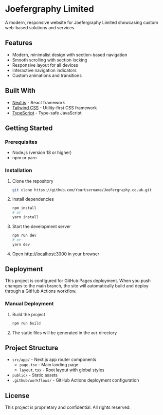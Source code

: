 # Joefergraphy Limited

A modern, responsive website for Joefergraphy Limited showcasing custom web-based solutions and services.

## Features

- Modern, minimalist design with section-based navigation
- Smooth scrolling with section locking
- Responsive layout for all devices
- Interactive navigation indicators
- Custom animations and transitions

## Built With

- [Next.js](https://nextjs.org/) - React framework
- [Tailwind CSS](https://tailwindcss.com/) - Utility-first CSS framework
- [TypeScript](https://www.typescriptlang.org/) - Type-safe JavaScript

## Getting Started

### Prerequisites

- Node.js (version 18 or higher)
- npm or yarn

### Installation

1. Clone the repository
   ```bash
   git clone https://github.com/YourUsername/JoeFergraphy.co.uk.git
   ```

2. Install dependencies
   ```bash
   npm install
   # or
   yarn install
   ```

3. Start the development server
   ```bash
   npm run dev
   # or
   yarn dev
   ```

4. Open [http://localhost:3000](http://localhost:3000) in your browser

## Deployment

This project is configured for GitHub Pages deployment. When you push changes to the main branch, the site will automatically build and deploy through a GitHub Actions workflow.

### Manual Deployment

1. Build the project
   ```bash
   npm run build
   ```

2. The static files will be generated in the `out` directory

## Project Structure

- `src/app/` - Next.js app router components
  - `page.tsx` - Main landing page
  - `layout.tsx` - Root layout with global styles
- `public/` - Static assets
- `.github/workflows/` - GitHub Actions deployment configuration

## License

This project is proprietary and confidential. All rights reserved.
